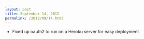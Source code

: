 ```yaml
---
layout: post
title: September 14, 2012
permalink: /2012/09/14.html
---
```


* Fixed up oauth2 to run on a Heroku server for easy deployment
